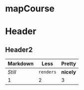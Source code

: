 # mapCourse
# Header
## Header2

Markdown | Less | Pretty
--- | --- | ---
*Still* | `renders` | **nicely**
1 | 2 | 3
